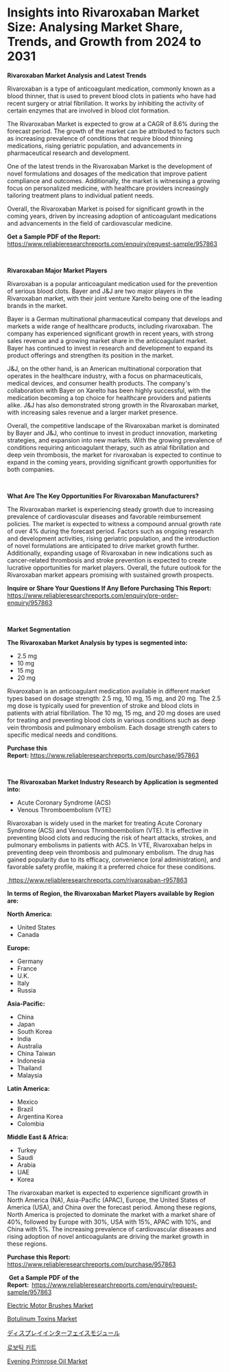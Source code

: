 <p><h1>Insights into Rivaroxaban Market Size: Analysing Market Share, Trends, and Growth from 2024 to 2031</h1></p><p><strong>Rivaroxaban Market Analysis and Latest Trends</strong></p>
<p><p>Rivaroxaban is a type of anticoagulant medication, commonly known as a blood thinner, that is used to prevent blood clots in patients who have had recent surgery or atrial fibrillation. It works by inhibiting the activity of certain enzymes that are involved in blood clot formation.</p><p>The Rivaroxaban Market is expected to grow at a CAGR of 8.6% during the forecast period. The growth of the market can be attributed to factors such as increasing prevalence of conditions that require blood thinning medications, rising geriatric population, and advancements in pharmaceutical research and development.</p><p>One of the latest trends in the Rivaroxaban Market is the development of novel formulations and dosages of the medication that improve patient compliance and outcomes. Additionally, the market is witnessing a growing focus on personalized medicine, with healthcare providers increasingly tailoring treatment plans to individual patient needs.</p><p>Overall, the Rivaroxaban Market is poised for significant growth in the coming years, driven by increasing adoption of anticoagulant medications and advancements in the field of cardiovascular medicine.</p></p>
<p><strong>Get a Sample PDF of the Report:&nbsp;</strong> <a href="https://www.reliableresearchreports.com/enquiry/request-sample/957863">https://www.reliableresearchreports.com/enquiry/request-sample/957863</a></p>
<p>&nbsp;</p>
<p><strong>Rivaroxaban Major Market Players</strong></p>
<p><p>Rivaroxaban is a popular anticoagulant medication used for the prevention of serious blood clots. Bayer and J&J are two major players in the Rivaroxaban market, with their joint venture Xarelto being one of the leading brands in the market.</p><p>Bayer is a German multinational pharmaceutical company that develops and markets a wide range of healthcare products, including rivaroxaban. The company has experienced significant growth in recent years, with strong sales revenue and a growing market share in the anticoagulant market. Bayer has continued to invest in research and development to expand its product offerings and strengthen its position in the market.</p><p>J&J, on the other hand, is an American multinational corporation that operates in the healthcare industry, with a focus on pharmaceuticals, medical devices, and consumer health products. The company's collaboration with Bayer on Xarelto has been highly successful, with the medication becoming a top choice for healthcare providers and patients alike. J&J has also demonstrated strong growth in the Rivaroxaban market, with increasing sales revenue and a larger market presence.</p><p>Overall, the competitive landscape of the Rivaroxaban market is dominated by Bayer and J&J, who continue to invest in product innovation, marketing strategies, and expansion into new markets. With the growing prevalence of conditions requiring anticoagulant therapy, such as atrial fibrillation and deep vein thrombosis, the market for rivaroxaban is expected to continue to expand in the coming years, providing significant growth opportunities for both companies.</p></p>
<p>&nbsp;</p>
<p><strong>What Are The Key Opportunities For Rivaroxaban Manufacturers?</strong></p>
<p><p>The Rivaroxaban market is experiencing steady growth due to increasing prevalence of cardiovascular diseases and favorable reimbursement policies. The market is expected to witness a compound annual growth rate of over 4% during the forecast period. Factors such as ongoing research and development activities, rising geriatric population, and the introduction of novel formulations are anticipated to drive market growth further. Additionally, expanding usage of Rivaroxaban in new indications such as cancer-related thrombosis and stroke prevention is expected to create lucrative opportunities for market players. Overall, the future outlook for the Rivaroxaban market appears promising with sustained growth prospects.</p></p>
<p><strong>Inquire or Share Your Questions If Any Before Purchasing This Report:</strong> <a href="https://www.reliableresearchreports.com/enquiry/pre-order-enquiry/957863">https://www.reliableresearchreports.com/enquiry/pre-order-enquiry/957863</a></p>
<p>&nbsp;</p>
<p><strong>Market Segmentation</strong></p>
<p><strong>The Rivaroxaban Market Analysis by types is segmented into:</strong></p>
<p><ul><li>2.5 mg</li><li>10 mg</li><li>15 mg</li><li>20 mg</li></ul></p>
<p><p>Rivaroxaban is an anticoagulant medication available in different market types based on dosage strength: 2.5 mg, 10 mg, 15 mg, and 20 mg. The 2.5 mg dose is typically used for prevention of stroke and blood clots in patients with atrial fibrillation. The 10 mg, 15 mg, and 20 mg doses are used for treating and preventing blood clots in various conditions such as deep vein thrombosis and pulmonary embolism. Each dosage strength caters to specific medical needs and conditions.</p></p>
<p><strong>Purchase this Report:&nbsp;</strong><a href="https://www.reliableresearchreports.com/purchase/957863">https://www.reliableresearchreports.com/purchase/957863</a></p>
<p>&nbsp;</p>
<p><strong>The Rivaroxaban Market Industry Research by Application is segmented into:</strong></p>
<p><ul><li>Acute Coronary Syndrome (ACS)</li><li>Venous Thromboembolism (VTE)</li></ul></p>
<p><p>Rivaroxaban is widely used in the market for treating Acute Coronary Syndrome (ACS) and Venous Thromboembolism (VTE). It is effective in preventing blood clots and reducing the risk of heart attacks, strokes, and pulmonary embolisms in patients with ACS. In VTE, Rivaroxaban helps in preventing deep vein thrombosis and pulmonary embolism. The drug has gained popularity due to its efficacy, convenience (oral administration), and favorable safety profile, making it a preferred choice for these conditions.</p></p>
<p><a href="https://www.reliableresearchreports.com/rivaroxaban-r957863">&nbsp;https://www.reliableresearchreports.com/rivaroxaban-r957863</a></p>
<p><strong>In terms of Region, the Rivaroxaban Market Players available by Region are:</strong></p>
<p>
    <p> <strong> North America: </strong>
        <ul>
            <li>United States</li>
            <li>Canada</li>
        </ul>
        </p> 
    <p> <strong> Europe: </strong>
        <ul>
            <li>Germany</li>
            <li>France</li>
            <li>U.K.</li>
            <li>Italy</li>
            <li>Russia</li>
        </ul>
        </p> 
    <p> <strong> Asia-Pacific: </strong>
        <ul>
            <li>China</li>
            <li>Japan</li>
            <li>South Korea</li>
            <li>India</li>
            <li>Australia</li>
            <li>China Taiwan</li>
            <li>Indonesia</li>
            <li>Thailand</li>
            <li>Malaysia</li>
        </ul>
        </p> 
    <p> <strong> Latin America: </strong>
        <ul>
            <li>Mexico</li>
            <li>Brazil</li>
            <li>Argentina Korea</li>
            <li>Colombia</li>
        </ul>
        </p> 
    <p> <strong> Middle East & Africa: </strong>
        <ul>
            <li>Turkey</li>
            <li>Saudi</li>
            <li>Arabia</li>
            <li>UAE</li>
            <li>Korea</li>
        </ul>
    </p>
    </p>
<p><p>The rivaroxaban market is expected to experience significant growth in North America (NA), Asia-Pacific (APAC), Europe, the United States of America (USA), and China over the forecast period. Among these regions, North America is projected to dominate the market with a market share of 40%, followed by Europe with 30%, USA with 15%, APAC with 10%, and China with 5%. The increasing prevalence of cardiovascular diseases and rising adoption of novel anticoagulants are driving the market growth in these regions.</p></p>
<p><strong>Purchase this Report: </strong><a href="https://www.reliableresearchreports.com/purchase/957863">https://www.reliableresearchreports.com/purchase/957863</a></p>
<p>&nbsp;<strong>Get a Sample PDF of the Report:&nbsp;&nbsp;</strong><a href="https://www.reliableresearchreports.com/enquiry/request-sample/957863">https://www.reliableresearchreports.com/enquiry/request-sample/957863</a></p>
<p><strong></strong></p>
<p><p><a href="https://www.linkedin.com/pulse/electric-motor-brushes-market-insights-cagr-trends-growth-qaege">Electric Motor Brushes Market</a></p><p><a href="https://github.com/gladysalidde/Market-Research-Report-List-1/blob/main/botulinum-toxins-market.md">Botulinum Toxins Market</a></p><p><a href="https://github.com/CarlieShields/Market-Research-Report-List-1/blob/main/645919058509.md">ディスプレイインターフェイスモジュール</a></p><p><a href="https://medium.com/@koleledner/%EB%A1%9C%EB%B3%B4%ED%8B%B1-%ED%82%B7-%EC%8B%9C%EC%9E%A5-%EC%A0%90%EC%9C%A0%EC%9C%A8-%EB%B3%80%ED%99%94-%EB%B0%8F-%EC%8B%9C%EC%9E%A5-%EC%84%B1%EC%9E%A5-%ED%8A%B8%EB%A0%8C%EB%93%9C-2024-2031-3b8687526050">로보틱 키트</a></p><p><a href="https://github.com/dimitrishawkinswaynenp91rgz/Market-Research-Report-List-2/blob/main/evening-primrose-oil-market.md">Evening Primrose Oil Market</a></p></p>